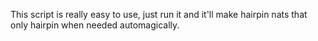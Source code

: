 This script is really easy to use, just run it and it'll make hairpin nats that only hairpin when needed automagically.
